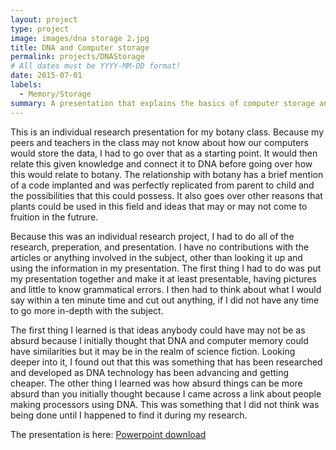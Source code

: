 ```yaml
---
layout: project
type: project
image: images/dna storage 2.jpg
title: DNA and Computer storage
permalink: projects/DNAStorage
# All dates must be YYYY-MM-DD format!
date: 2015-07-01
labels:
  - Memory/Storage
summary: A presentation that explains the basics of computer storage and how DNA can be used for that storage.
---
```


This is an individual research presentation for my botany class. Because my peers and teachers in the class may not know about how our computers would store the data, I had to go over that as a starting point. It would then relate this given knowledge and connect it to DNA before going over how this would relate to botany. The relationship with botany has a brief mention of a code implanted and was perfectly replicated from parent to child and the possibilities that this could possess. It also goes over other reasons that plants could be used in this field and ideas that may or may not come to fruition in the futrure.

Because this was an individual research project, I had to do all of the research, preperation, and presentation. I have no contributions with the articles or anything involved in the subject, other than looking it up and using the information in my presentation. The first thing I had to do was put my presentation together and make it at least presentable, having pictures and little to know grammatical errors. I then had to think about what I would say within a ten minute time and cut out anything, if I did not have any time to go more in-depth with the subject. 

The first thing I learned is that ideas anybody could have may not be as absurd because I initially thought that DNA and computer memory could have similarities but it may be in the realm of science fiction. Looking deeper into it, I found out that this was something that has been researched and developed as DNA technology has been advancing and getting cheaper. The other thing I learned was how absurd things can be more absurd than you initially thought because I came across a link about people making processors using DNA. This was something that I did not think was being done until I happened to find it during my research. 

The presentation is here: <a href="https://github.com/Edward-Yi/Edward-Yi.github.io/blob/master/projects/DNA%20and%20Computer%20Storage.pptx"></i>Powerpoint download</a>
